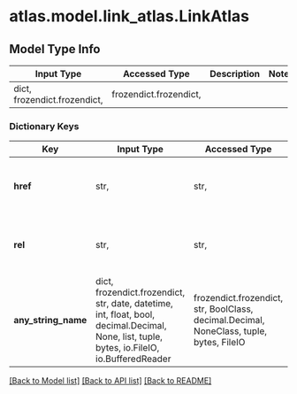 # atlas.model.link_atlas.LinkAtlas

## Model Type Info
Input Type | Accessed Type | Description | Notes
------------ | ------------- | ------------- | -------------
dict, frozendict.frozendict,  | frozendict.frozendict,  |  | 

### Dictionary Keys
Key | Input Type | Accessed Type | Description | Notes
------------ | ------------- | ------------- | ------------- | -------------
**href** | str,  | str,  | Uniform Resource Locator (URL) that points another API resource to which this response has some relationship. This URL often begins with &#x60;https://cloud.mongodb.com/api/atlas&#x60;. | [optional] 
**rel** | str,  | str,  | Uniform Resource Locator (URL) that defines the semantic relationship between this resource and another API resource. This URL often begins with &#x60;https://cloud.mongodb.com/api/atlas&#x60;. | [optional] 
**any_string_name** | dict, frozendict.frozendict, str, date, datetime, int, float, bool, decimal.Decimal, None, list, tuple, bytes, io.FileIO, io.BufferedReader | frozendict.frozendict, str, BoolClass, decimal.Decimal, NoneClass, tuple, bytes, FileIO | any string name can be used but the value must be the correct type | [optional]

[[Back to Model list]](../../README.md#documentation-for-models) [[Back to API list]](../../README.md#documentation-for-api-endpoints) [[Back to README]](../../README.md)

